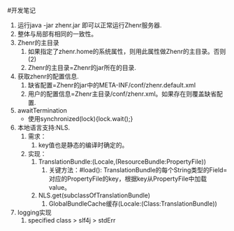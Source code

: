 #开发笔记
1. 运行java -jar zhenr.jar 即可以正常运行Zhenr服务器.
2. 整体与局部有相同的一致性。
3. Zhenr的主目录
	1. 如果指定了zhenr.home的系统属性，则用此属性做Zhenr的主目录。否则(2)
	2. Zhenr的主目录=Zhenr的jar所在的目录.
4. 获取zhenr的配置信息.
	1. 缺省配置=Zhenr的jar中的META-INF/conf/zhenr.default.xml
	2. 用户的配置信息=Zhenr主目录/conf/zhenr.xml。如果存在则覆盖缺省配置.
5. awaitTermination
	* 使用synchronized(lock){lock.wait();}	
6. 本地语言支持:NLS.
	1. 需求：
		1. key值也是静态的编译时确定的。
	2. 实现：
		1. TranslationBundle:(Locale,(ResourceBundle:PropertyFile))
			1. 关键方法：#load(): TranslationBundle的每个String类型的Field=对应的PropertyFile的key，根据key从PropertyFile中加载value。
		2. NLS.get(subclassOfTranslationBundle)
			1. GlobalBundleCache缓存(Locale:(Class:TranslationBundle))
7. logging实现
	1. specified class > slf4j > stdErr